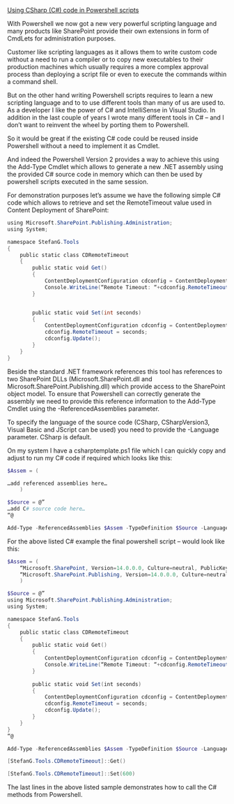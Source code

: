 [Using CSharp (C#) code in Powershell scripts](https://blogs.technet.microsoft.com/stefan_gossner/2010/05/07/using-csharp-c-code-in-powershell-scripts/)



With Powershell we now got a new very powerful scripting language and many products like SharePoint provide their own extensions in form of CmdLets for administration purposes.

Customer like scripting languages as it allows them to write custom code without a need to run a compiler or to copy new executables to their production machines which usually requires a more complex approval process than deploying a script file or even to execute the commands within a command shell.

But on the other hand writing Powershell scripts requires to learn a new scripting language and to to use different tools than many of us are used to. As a developer I like the power of C# and IntelliSense in Visual Studio. In addition in the last couple of years I wrote many different tools in C# – and I don’t want to reinvent the wheel by porting them to Powershell.

So it would be great if the existing C# code could be reused inside Powershell without a need to implement it as Cmdlet.

And indeed the Powershell Version 2 provides a way to achieve this using the Add-Type Cmdlet which allows to generate a new .NET assembly using the provided C# source code in memory which can then be used by powershell scripts executed in the same session.

For demonstration purposes let’s assume we have the following simple C# code which allows to retrieve and set the RemoteTimeout value used in Content Deployment of SharePoint:

```cs
using Microsoft.SharePoint.Publishing.Administration; 
using System; 

namespace StefanG.Tools 
{ 
    public static class CDRemoteTimeout  
    { 
        public static void Get() 
        { 
            ContentDeploymentConfiguration cdconfig = ContentDeploymentConfiguration.GetInstance(); 
            Console.WriteLine(“Remote Timeout: “+cdconfig.RemoteTimeout); 
        } 


        public static void Set(int seconds) 
        { 
            ContentDeploymentConfiguration cdconfig = ContentDeploymentConfiguration.GetInstance(); 
            cdconfig.RemoteTimeout = seconds;
            cdconfig.Update();
        } 
    } 
}
```

Beside the standard .NET framework references this tool has references to two SharePoint DLLs (Microsoft.SharePoint.dll and Microsoft.SharePoint.Publishing.dll) which provide access to the SharePoint object model. To ensure that Powershell can correctly generate the assembly we need to provide this reference information to the Add-Type Cmdlet using the -ReferencedAssemblies parameter.

To specify the language of the source code (CSharp, CSharpVersion3, Visual Basic and JScript can be used) you need to provide the -Language parameter. CSharp is default. 

On my system I have a csharptemplate.ps1 file which I can quickly copy and adjust to run my C# code if required which looks like this:

```ps1
$Assem = ( 

…add referenced assemblies here…
    ) 

$Source = @” 
…add C# source code here…
“@ 

Add-Type -ReferencedAssemblies $Assem -TypeDefinition $Source -Language CSharp 
```

For the above listed C# example the final powershell script – would look like this:

```ps1
$Assem = ( 
    “Microsoft.SharePoint, Version=14.0.0.0, Culture=neutral, PublicKeyToken=71e9bce111e9429c” , 
    “Microsoft.SharePoint.Publishing, Version=14.0.0.0, Culture=neutral, PublicKeyToken=71e9bce111e9429c” 
    ) 

$Source = @” 
using Microsoft.SharePoint.Publishing.Administration; 
using System; 

namespace StefanG.Tools 
{ 
    public static class CDRemoteTimeout  
    { 
        public static void Get() 
        { 
            ContentDeploymentConfiguration cdconfig = ContentDeploymentConfiguration.GetInstance(); 
            Console.WriteLine(“Remote Timeout: “+cdconfig.RemoteTimeout); 
        } 
         
        public static void Set(int seconds) 
        { 
            ContentDeploymentConfiguration cdconfig = ContentDeploymentConfiguration.GetInstance(); 
            cdconfig.RemoteTimeout = seconds;
            cdconfig.Update();
        } 
    } 
} 
“@ 

Add-Type -ReferencedAssemblies $Assem -TypeDefinition $Source -Language CSharp  

[StefanG.Tools.CDRemoteTimeout]::Get()

[StefanG.Tools.CDRemoteTimeout]::Set(600)
```

The last lines in the above listed sample demonstrates how to call the C# methods from Powershell.